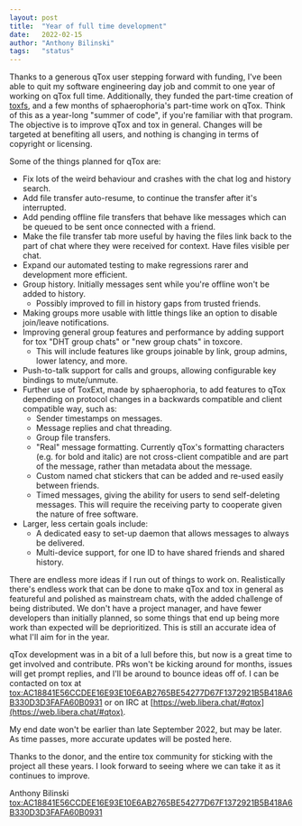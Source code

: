 ```yaml
---
layout: post
title:  "Year of full time development"
date:   2022-02-15
author: "Anthony Bilinski"
tags:   "status"
---
```


Thanks to a generous qTox user stepping forward with funding, I've been able to quit my software engineering day job and commit to one year of working on qTox full time. Additionally, they funded the part-time creation of [toxfs](https://github.com/toxfs/toxfs), and a few months of sphaerophoria's part-time work on qTox. Think of this as a year-long "summer of code", if you're familiar with that program. The objective is to improve qTox and tox in general. Changes will be targeted at benefiting all users, and nothing is changing in terms of copyright or licensing.

Some of the things planned for qTox are:
* Fix lots of the weird behaviour and crashes with the chat log and history search.
* Add file transfer auto-resume, to continue the transfer after it's interrupted.
* Add pending offline file transfers that behave like messages which can be queued to be sent once connected with a friend.
* Make the file transfer tab more useful by having the files link back to the part of chat where they were received for context. Have files visible per chat.
* Expand our automated testing to make regressions rarer and development more efficient.
* Group history. Initially messages sent while you're offline won't be added to history.
    * Possibly improved to fill in history gaps from trusted friends.
* Making groups more usable with little things like an option to disable join/leave notifications.
* Improving general group features and performance by adding support for tox "DHT group chats" or "new group chats" in toxcore.
    * This will include features like groups joinable by link, group admins, lower latency, and more.
* Push-to-talk support for calls and groups, allowing configurable key bindings to mute/unmute.
* Further use of ToxExt, made by sphaerophoria, to add features to qTox depending on protocol changes in a backwards compatible and client compatible way, such as:
    * Sender timestamps on messages.
    * Message replies and chat threading.
    * Group file transfers.
    * "Real" message formatting. Currently qTox's formatting characters (e.g. for bold and italic) are not cross-client compatible and are part of the message, rather than metadata about the message.
    * Custom named chat stickers that can be added and re-used easily between friends.
    * Timed messages, giving the ability for users to send self-deleting messages. This will require the receiving party to cooperate given the nature of free software.
* Larger, less certain goals include:
    * A dedicated easy to set-up daemon that allows messages to always be delivered.
    * Multi-device support, for one ID to have shared friends and shared history.

There are endless more ideas if I run out of things to work on. Realistically there's endless work that can be done to make qTox and tox in general as featureful and polished as mainstream chats, with the added challenge of being distributed. We don't have a project manager, and have fewer developers than initially planned, so some things that end up being more work than expected will be deprioritized. This is still an accurate idea of what I'll aim for in the year.

qTox development was in a bit of a lull before this, but now is a great time to get involved and contribute. PRs won't be kicking around for months, issues will get prompt replies, and I'll be around to bounce ideas off of. I can be contacted on tox at [tox:AC18841E56CCDEE16E93E10E6AB2765BE54277D67F1372921B5B418A6B330D3D3FAFA60B0931](tox:AC18841E56CCDEE16E93E10E6AB2765BE54277D67F1372921B5B418A6B330D3D3FAFA60B0931) or on IRC at [https://web.libera.chat/#qtox](https://web.libera.chat/#qtox).

My end date won't be earlier than late September 2022, but may be later. As time passes, more accurate updates will be posted here.

Thanks to the donor, and the entire tox community for sticking with the project all these years. I look forward to seeing where we can take it as it continues to improve.

Anthony Bilinski
[tox:AC18841E56CCDEE16E93E10E6AB2765BE54277D67F1372921B5B418A6B330D3D3FAFA60B0931](tox:AC18841E56CCDEE16E93E10E6AB2765BE54277D67F1372921B5B418A6B330D3D3FAFA60B0931)
